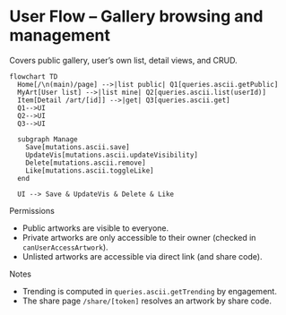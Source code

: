 # User Flow – Gallery browsing and management

Covers public gallery, user’s own list, detail views, and CRUD.

```mermaid
flowchart TD
  Home[/\n(main)/page] -->|list public| Q1[queries.ascii.getPublic]
  MyArt[User list] -->|list mine| Q2[queries.ascii.list(userId)]
  Item[Detail /art/[id]] -->|get| Q3[queries.ascii.get]
  Q1-->UI
  Q2-->UI
  Q3-->UI

  subgraph Manage
    Save[mutations.ascii.save]
    UpdateVis[mutations.ascii.updateVisibility]
    Delete[mutations.ascii.remove]
    Like[mutations.ascii.toggleLike]
  end

  UI --> Save & UpdateVis & Delete & Like
```

Permissions
- Public artworks are visible to everyone.
- Private artworks are only accessible to their owner (checked in `canUserAccessArtwork`).
- Unlisted artworks are accessible via direct link (and share code).

Notes
- Trending is computed in `queries.ascii.getTrending` by engagement.
- The share page `/share/[token]` resolves an artwork by share code.
